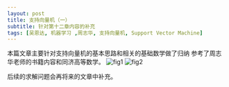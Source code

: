 ```yaml
---
layout: post
title: 支持向量机（一）
subtitle: 针对第十二章内容的补充
tags: [吴恩达, 机器学习 ,周志华, 支持向量机, Support Vector Machine]
---
```

本篇文章主要针对支持向量机的基本思路和相关的基础数学做了归纳
参考了周志华老师的书籍内容和同济高等数学。
![fig1](https://naibaowjk.github.io/img/2019-08-19-支持向量机（一）/1.jpg)
![fig2](https://naibaowjk.github.io/img/2019-08-19-支持向量机（一）/2.jpg)

后续的求解问题会再将来的文章中补充。